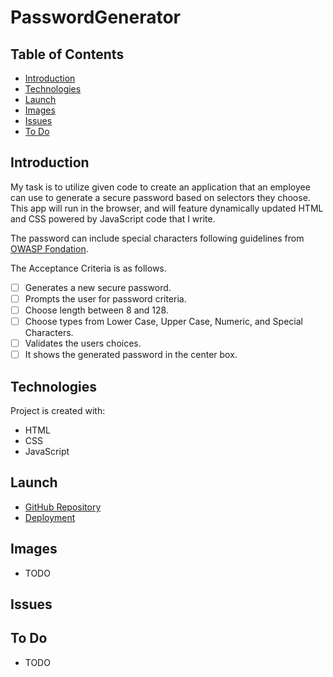 # PasswordGenerator

## Table of Contents

- [Introduction](#introduction)
- [Technologies](#technologies)
- [Launch](#launch)
- [Images](#images)
- [Issues](#issues)
- [To Do](#to-do)

## Introduction

My task is to utilize given code to create an application that an employee can use to generate a secure password based on selectors they choose. This app will run in the browser, and will feature dynamically updated HTML and CSS powered by JavaScript code that I write.

The password can include special characters following guidelines from [OWASP Fondation](https://www.owasp.org/index.php/Password_special_characters).

The Acceptance Criteria is as follows.

- [ ] Generates a new secure password.
- [ ] Prompts the user for password criteria.
- [ ] Choose length between 8 and 128.
- [ ] Choose types from Lower Case, Upper Case, Numeric, and Special Characters.
- [ ] Validates the users choices.
- [ ] It shows the generated password in the center box.

## Technologies

Project is created with:

- HTML
- CSS
- JavaScript

## Launch

- [GitHub Repository](https://github.com/Connerjm/PasswordGenerator)
- [Deployment](https://connerjm.github.io/PasswordGenerator/)

## Images

- TODO

## Issues

## To Do

- TODO
